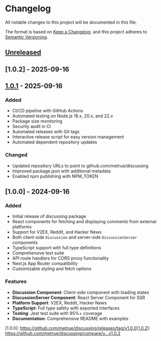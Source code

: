 # Changelog

All notable changes to this project will be documented in this file.

The format is based on [Keep a Changelog](https://keepachangelog.com/en/1.0.0/),
and this project adheres to [Semantic Versioning](https://semver.org/spec/v2.0.0.html).

## [Unreleased]

## [1.0.2] - 2025-09-16

## [1.0.1] - 2025-09-16

### Added
- CI/CD pipeline with GitHub Actions
- Automated testing on Node.js 18.x, 20.x, and 22.x
- Package size monitoring
- Security audit in CI
- Automated releases with Git tags
- Interactive release script for easy version management
- Automated dependent repository updates

### Changed
- Updated repository URLs to point to github.com/metrue/discussing
- Improved package.json with additional metadata
- Enabled npm publishing with NPM_TOKEN

## [1.0.0] - 2024-09-16

### Added
- Initial release of discussing package
- React components for fetching and displaying comments from external platforms
- Support for V2EX, Reddit, and Hacker News
- Both client-side `Discussion` and server-side `DiscussionServer` components
- TypeScript support with full type definitions
- Comprehensive test suite
- API route handlers for CORS proxy functionality
- Next.js App Router compatibility
- Customizable styling and fetch options

### Features
- **Discussion Component**: Client-side component with loading states
- **DiscussionServer Component**: React Server Component for SSR
- **Platform Support**: V2EX, Reddit, Hacker News
- **TypeScript**: Full type safety with exported interfaces
- **Testing**: Jest test suite with 95%+ coverage
- **Documentation**: Comprehensive README with examples

[Unreleased]: https://github.com/metrue/discussing/compare/v1.0.1...HEAD
[1.0.1]: https://github.com/metrue/discussing/compare/v1.0.0...v1.0.1
[1.0.0]: https://github.com/metrue/discussing/releases/tag/v1.0.0[1.0.2]: https://github.com/metrue/discussing/compare/v...v1.0.2
